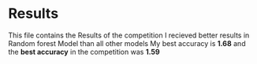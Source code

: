 # Results

This file contains the Results of the competition
I recieved better results in Random forest Model than all other models
My best accuracy is **1.68** and the **best accuracy** in the competition was **1.59**
